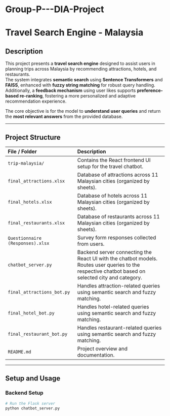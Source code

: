 # Group-P---DIA-Project
# Travel Search Engine - Malaysia

## Description

This project presents a **travel search engine** designed to assist users in planning trips across Malaysia by recommending attractions, hotels, and restaurants.  
The system integrates **semantic search** using **Sentence Transformers** and **FAISS**, enhanced with **fuzzy string matching** for robust query handling.  
Additionally, a **feedback mechanism** using user likes supports **preference-based re-ranking**, fostering a more personalized and adaptive recommendation experience.

The core objective is for the model to **understand user queries** and return the **most relevant answers** from the provided database.

---

## Project Structure

| File / Folder | Description |
| :------------ | :---------- |
| `trip-malaysia/` | Contains the React frontend UI setup for the travel chatbot. |
| `final_attractions.xlsx` | Database of attractions across 11 Malaysian cities (organized by sheets). |
| `final_hotels.xlsx` | Database of hotels across 11 Malaysian cities (organized by sheets). |
| `final_restaurants.xlsx` | Database of restaurants across 11 Malaysian cities (organized by sheets). |
| `Questionnaire (Responses).xlsx` | Survey form responses collected from users. |
| `chatbot_server.py` | Backend server connecting the React UI with the chatbot models. Routes user queries to the respective chatbot based on selected city and category. |
| `final_attractions_bot.py` | Handles attraction-related queries using semantic search and fuzzy matching. |
| `final_hotel_bot.py` | Handles hotel-related queries using semantic search and fuzzy matching. |
| `final_restaurant_bot.py` | Handles restaurant-related queries using semantic search and fuzzy matching. |
| `README.md` | Project overview and documentation. |

---

## Setup and Usage

### Backend Setup
```bash
# Run the Flask server
python chatbot_server.py
